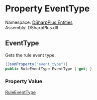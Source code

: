 # Property EventType

Namespace: [DSharpPlus.Entities](DSharpPlus.Entities.md)  
Assembly: DSharpPlus.dll

## <a id="DSharpPlus_Entities_DiscordAutoModerationRule_EventType"></a>EventType

Gets the rule event type.

```csharp
[JsonProperty("event_type")]
public RuleEventType EventType { get; }
```

### Property Value

[RuleEventType](DSharpPlus.Enums.RuleEventType.md)

